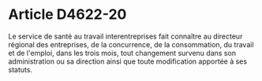 # Article D4622-20

Le service de santé au travail interentreprises fait connaître au directeur régional des entreprises, de la concurrence, de la consommation, du travail et de l'emploi, dans les trois mois, tout changement survenu dans son administration ou sa direction ainsi que toute modification apportée à ses statuts.